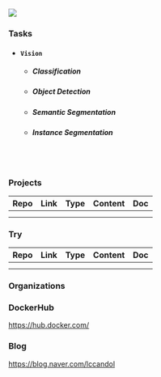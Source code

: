 ![]()

<a href="https://hits.seeyoufarm.com"><img src="https://hits.seeyoufarm.com/api/count/incr/badge.svg?url=https%3A%2F%2Fgithub.com%2Fhololee&count_bg=%2379C83D&title_bg=%23555555&icon=&icon_color=%23E7E7E7&title=hits&edge_flat=false"/></a>   

### Tasks
- #### ```Vision```   
  - ##### *Classification*
  - ##### *Object Detection*
  - ##### *Semantic Segmentation*
  - ##### *Instance Segmentation*

<br/><br/> 

### Projects

|Repo|Link|Type|Content|Doc|
|---|---|---|---|---|
|   |   |   |   |     | 
|   |   |   |   |    | 


### Try
|Repo|Link|Type|Content|Doc|
|---|---|---|---|---|
|   |   |   |   |     | 
|   |   |   |   |    | 


### Organizations  


### DockerHub  
https://hub.docker.com/  


### Blog  
https://blog.naver.com/lccandol  
